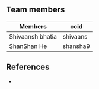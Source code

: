 ## Team members

| Members       | ccid |
|--------------|---------------------------------------------------------------|
|Shivaansh bhatia| shivaans|
| ShanShan He|shansha9|

## References
- 
